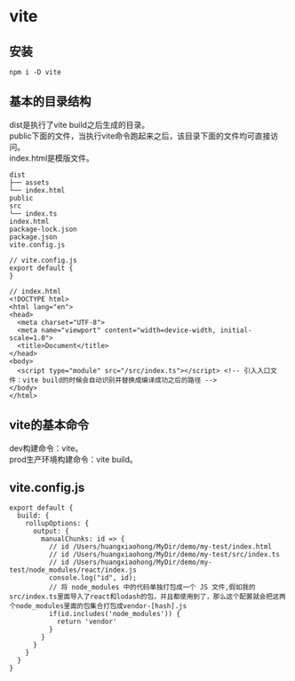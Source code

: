 # vite
## 安装
```
npm i -D vite
```
## 基本的目录结构
dist是执行了vite build之后生成的目录。   
public下面的文件，当执行vite命令跑起来之后，该目录下面的文件均可直接访问。   
index.html是模版文件。   
```
dist
├── assets
└── index.html
public
src
└── index.ts
index.html
package-lock.json
package.json
vite.config.js
```
```
// vite.config.js
export default {
}
```
```
// index.html
<!DOCTYPE html>
<html lang="en">
<head>
  <meta charset="UTF-8">
  <meta name="viewport" content="width=device-width, initial-scale=1.0">
  <title>Document</title>
</head>
<body>
  <script type="module" src="/src/index.ts"></script> <!-- 引入入口文件：vite build的时候会自动识别并替换成编译成功之后的路径 -->
</body>
</html>
```
## vite的基本命令
dev构建命令：vite。   
prod生产环境构建命令：vite build。   
## vite.config.js
```
export default {
  build: {
    rollupOptions: {
      output: {
        manualChunks: id => {
          // id /Users/huangxiaohong/MyDir/demo/my-test/index.html
          // id /Users/huangxiaohong/MyDir/demo/my-test/src/index.ts
          // id /Users/huangxiaohong/MyDir/demo/my-test/node_modules/react/index.js
          console.log("id", id);
          // 将 node_modules 中的代码单独打包成一个 JS 文件,假如我的src/index.ts里面导入了react和lodash的包，并且都使用到了，那么这个配置就会把这两个node_modules里面的包集合打包成vendor-[hash].js
          if(id.includes('node_modules')) {
            return 'vendor'
          }
        }
      }
    }
  }
}
```
